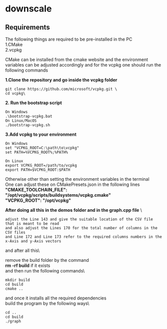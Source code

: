 # downscale

## Requirements 

The following things are required to be pre-installed in the PC\
1.CMake\
2.vcpkg

CMake can be installed from the cmake website and the environment variables can be adjusted accordingly and for the vcpkg one should run the following commands
 

**1.Clone the repository and go inside the vcpkg folder**
```shell
git clone https://github.com/microsoft/vcpkg.git \
cd vcpkg\
```

**2. Run the bootstrap script**
```shell
On Windows
.\bootstrap-vcpkg.bat
On Linux/MacOS
./bootstrap-vcpkg.sh
```


**3.Add vcpkg to your environment**
```shell
On Windows
set "VCPKG_ROOT=C:\path\to\vcpkg"
set PATH=%VCPKG_ROOT%;%PATH%

On Linux
export VCPKG_ROOT=/path/to/vcpkg
export PATH=$VCPKG_ROOT:$PATH
```

Otherwise other than setting the environment variables in the terminal\
One can adjust these on CMakePresets.json in the following lines\
        **"CMAKE_TOOLCHAIN_FILE": "/opt/vcpkg/scripts/buildsystems/vcpkg.cmake"** \
        **"VCPKG_ROOT": "/opt/vcpkg"** 



**After doing all this in the demos folder and in the graph.cpp file** \

```shell
adjust the Line 143 and give the suitable location of the CSV file that is meant to be read
and also adjust the Lines 170 for the total number of columns in the CSV files
and Line 172 and Line 173 refer to the required columns numbers in the x-Axis and y-Axis vectors
```


and after all this\

remove the build folder by the command\
**rm -rf build** if it exists\
and then run the following commands\
``` shell
mkdir build
cd build
cmake ..
```

and once it installs all the required dependencies\
build the program by the following ways\
```shell
cd ..
cd build
./graph
```
